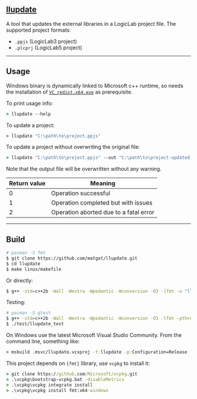 ## [llupdate](https://github.com/matgat/llupdate.git)
A tool that updates the external libraries in a LogicLab project file.
The supported project formats:
* `.ppjs` (LogicLab3 project)
* `.plcprj` (LogicLab5 project)



_________________________________________________________________________
## Usage
Windows binary is dynamically linked to Microsoft c++ runtime,
so needs the installation of
[`VC_redist.x64.exe`](https://aka.ms/vs/17/release/vc_redist.x64.exe)
as prerequisite.

To print usage info:

```bat
> llupdate --help
```

To update a project:

```bat
> llupdate "C:\path\to\project.ppjs"
```

To update a project without overwriting the original file:

```bat
> llupdate "C:\path\to\project.ppjs" --out "C:\path\to\project-updated.ppjs"
```
Note that the output file will be overwritten without any warning.

| Return value | Meaning                                |
|--------------|----------------------------------------|
|      0       | Operation successful                   |
|      1       | Operation completed but with issues    |
|      2       | Operation aborted due to a fatal error |



_________________________________________________________________________
## Build

```sh
# pacman -S fmt
$ git clone https://github.com/matgat/llupdate.git
$ cd llupdate
$ make linux/makefile
```

Or directly:

```sh
$ g++ -std=c++2b -Wall -Wextra -Wpedantic -Wconversion -O3 -lfmt -o "llupdate" "source/main.cpp"
```

Testing:

```sh
# pacman -S gtest
$ g++ -std=c++2b -Wall -Wextra -Wpedantic -Wconversion -O3 -lfmt -pthread -lgtest -lgtest_main -o "test/llupdate_test" "test/test.cpp"
$ ./test/llupdate_test
```

On Windows use the latest Microsoft Visual Studio Community.
From the command line, something like:

```bat
> msbuild .msvc/llupdate.vcxproj -t:llupdate -p:Configuration=Release
```

This project depends on `{fmt}` library, use `vcpkg` to install it:

```bat
> git clone https://github.com/Microsoft/vcpkg.git
> .\vcpkg\bootstrap-vcpkg.bat -disableMetrics
> .\vcpkg\vcpkg integrate install
> .\vcpkg\vcpkg install fmt:x64-windows
```
